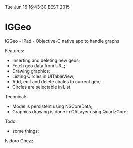 Tue Jun 16 16:43:30 EEST 2015

# IGGeo
IGGeo - iPad - Objective-C native app to handle graphs

Features:
* Inserting and deleting new geos;
* Fetch geo data from URL;
* Drawing graphics;
* Listing Circles in UITableView;
* Add, edit and delete circles to current geo;
* Circles are selectable in List.

Technical:
* Model is persistent using NSCoreData;
* Graphics drawing is done in CALayer using QuartzCore;

Todo:
* some things;

Isidoro Ghezzi
